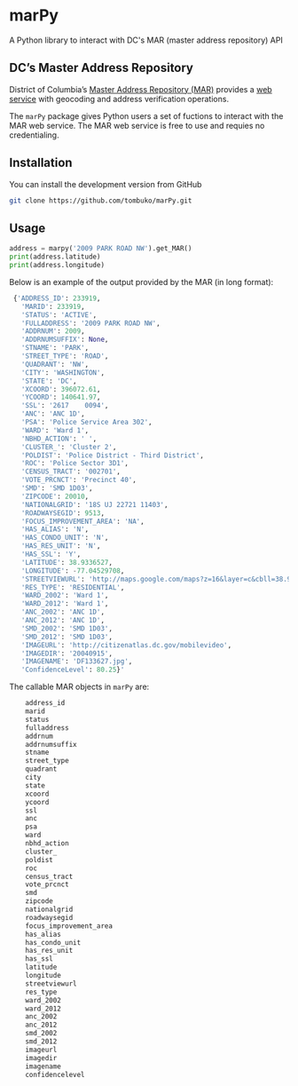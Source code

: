 # marPy
A Python library to interact with DC's MAR (master address repository) API

## DC’s Master Address Repository

District of Columbia’s [Master Address Repository
(MAR)](https://dcatlas.dcgis.dc.gov/mar/) provides a [web
service](https://opendata.dc.gov/pages/mar-webservices) with geocoding
and address verification operations. 

The `marPy` package gives Python users
a set of fuctions to interact with the MAR web service. 
The MAR web service is free to use and requies no credentialing.

## Installation

You can install the development version from GitHub

``` sh
git clone https://github.com/tombuko/marPy.git
```

## Usage

``` python
address = marpy('2009 PARK ROAD NW').get_MAR()
print(address.latitude)
print(address.longitude)

```

Below is an example of the output provided by the MAR (in long
format):

``` python
 {'ADDRESS_ID': 233919,
   'MARID': 233919,
   'STATUS': 'ACTIVE',
   'FULLADDRESS': '2009 PARK ROAD NW',
   'ADDRNUM': 2009,
   'ADDRNUMSUFFIX': None,
   'STNAME': 'PARK',
   'STREET_TYPE': 'ROAD',
   'QUADRANT': 'NW',
   'CITY': 'WASHINGTON',
   'STATE': 'DC',
   'XCOORD': 396072.61,
   'YCOORD': 140641.97,
   'SSL': '2617    0094',
   'ANC': 'ANC 1D',
   'PSA': 'Police Service Area 302',
   'WARD': 'Ward 1',
   'NBHD_ACTION': ' ',
   'CLUSTER_': 'Cluster 2',
   'POLDIST': 'Police District - Third District',
   'ROC': 'Police Sector 3D1',
   'CENSUS_TRACT': '002701',
   'VOTE_PRCNCT': 'Precinct 40',
   'SMD': 'SMD 1D03',
   'ZIPCODE': 20010,
   'NATIONALGRID': '18S UJ 22721 11403',
   'ROADWAYSEGID': 9513,
   'FOCUS_IMPROVEMENT_AREA': 'NA',
   'HAS_ALIAS': 'N',
   'HAS_CONDO_UNIT': 'N',
   'HAS_RES_UNIT': 'N',
   'HAS_SSL': 'Y',
   'LATITUDE': 38.9336527,
   'LONGITUDE': -77.04529708,
   'STREETVIEWURL': 'http://maps.google.com/maps?z=16&layer=c&cbll=38.9336527,-77.04529708&cbp=11,83.2110528557177,,0,2.09',
   'RES_TYPE': 'RESIDENTIAL',
   'WARD_2002': 'Ward 1',
   'WARD_2012': 'Ward 1',
   'ANC_2002': 'ANC 1D',
   'ANC_2012': 'ANC 1D',
   'SMD_2002': 'SMD 1D03',
   'SMD_2012': 'SMD 1D03',
   'IMAGEURL': 'http://citizenatlas.dc.gov/mobilevideo',
   'IMAGEDIR': '20040915',
   'IMAGENAME': 'DF133627.jpg',
   'ConfidenceLevel': 80.25}'
```
The callable MAR objects in `marPy` are:

```python
    address_id
    marid
    status
    fulladdress
    addrnum
    addrnumsuffix
    stname
    street_type
    quadrant
    city
    state
    xcoord
    ycoord
    ssl
    anc
    psa
    ward
    nbhd_action
    cluster_
    poldist
    roc
    census_tract
    vote_prcnct
    smd
    zipcode
    nationalgrid
    roadwaysegid
    focus_improvement_area
    has_alias
    has_condo_unit
    has_res_unit
    has_ssl
    latitude
    longitude
    streetviewurl
    res_type
    ward_2002
    ward_2012
    anc_2002
    anc_2012
    smd_2002
    smd_2012
    imageurl
    imagedir
    imagename
    confidencelevel
```
 
